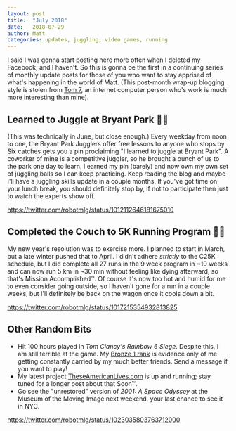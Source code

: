 ```yaml
---
layout: post
title:  "July 2018"
date:   2018-07-29
author: Matt
categories: updates, juggling, video games, running
---
```


I said I was gonna start posting here more often when I deleted my Facebook, and I haven't.  So this is gonna be the first in a continuing series of monthly update posts for those of you who want to stay apprised of what's happening in the world of Matt.  (This post-month wrap-up blogging style is stolen from [Tom 7](http://radar.spacebar.org), an internet computer person who's work is much more interesting than mine).

## Learned to Juggle at Bryant Park 🤹‍♂️
(This was technically in June, but close enough.)  Every weekday from noon to one, the Bryant Park Jugglers offer free lessons to anyone who stops by. Six catches gets you a pin proclaiming "I learned to juggle at Bryant Park".  A coworker of mine is a competitive juggler, so he brought a bunch of us to the park one day to learn.  I earned my pin (barely) and now own my own set of juggling balls so I can keep practicing. Keep reading the blog and maybe I'll have a juggling skills update in a couple months. If you've got time on your lunch break, you should definitely stop by, if not to participate then just to watch the experts show off.

https://twitter.com/robotmlg/status/1012112646181675010

## Completed the Couch to 5K Running Program 🏃‍♂️
My new year's resolution was to exercise more. I planned to start in March, but a late winter pushed that to April. I didn't adhere _strictly_ to the C25K schedule, but I did complete all 27 runs in the 9 week program in ~10 weeks and can now run 5 km in ~30 min without feeling like dying afterward, so that's Mission Accomplished™. Of course it's now too hot and humid for me to even consider going outside, so I haven't gone for a run in a couple weeks, but I'll definitely be back on the wagon once it cools down a bit.

https://twitter.com/robotmlg/status/1017215354932813825

## Other Random Bits
- Hit 100 hours played in _Tom Clancy's Rainbow 6 Siege_. Despite this, I am still terrible at the game. My [Bronze 1 rank](https://r6db.com/player/e04695f3-35d5-4d3e-a10f-5e137848d442) is evidence only of me getting constantly carried by my much better friends.  Send a message if you want to play!
- My latest project [TheseAmericanLives.com](https://theseamericanlives.com) is up and running; stay tuned for a longer post about that Soon™. 
- Go see the "unrestored" version of _2001: A Space Odyssey_ at the Museum of the Moving Image next weekend, your last chance to see it in NYC.

https://twitter.com/robotmlg/status/1023035803763712000

